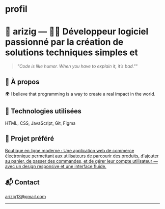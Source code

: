 # profil
# 👾 arizig — 👨‍💻 Développeur logiciel passionné par la création de solutions techniques simples et 

> _"Code is like humor. When you have to explain it, it’s bad.""_

## 🧠 À propos
🌍 I believe that programming is a way to create a real impact in the world.

## 🔧 Technologies utilisées
HTML, CSS, JavaScript, Git, Figma


## 🧪 Projet préféré
[Boutique en ligne moderne  :  Une application web de commerce électronique permettant aux utilisateurs de parcourir des produits, d'ajouter au panier, de passer des commandes, et de gérer leur compte utilisateur — avec un design responsive et une interface fluide.](https://github.com/arizig/boutique-en-ligne-moderne-:-une-application-web-de-commerce-électronique-permettant-aux-utilisateurs-de-parcourir-des-produits,-d'ajouter-au-panier,-de-passer-des-commandes,-et-de-gérer-leur-compte-utilisateur-—-avec-un-design-responsive-et-une-interface-fluide.)

## 📬 Contact
arizig13@gmail.com

---
